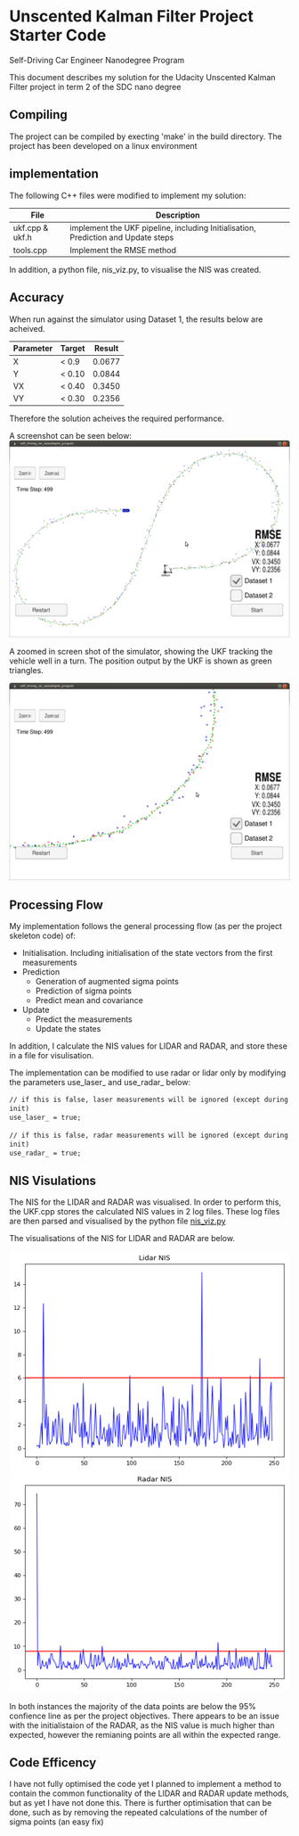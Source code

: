 # Unscented Kalman Filter Project Starter Code
Self-Driving Car Engineer Nanodegree Program

This document describes my solution for the Udacity Unscented Kalman Filter project in term 2 of the SDC nano degree


## Compiling

The project can be compiled by execting 'make' in the build directory.
The project has been developed on a linux environment

## implementation

The following C++ files were modified to implement my solution:

File  |  Description
--|--
ukf.cpp & ukf.h  |  implement the UKF pipeline, including Initialisation, Prediction and Update steps
tools.cpp  |  Implement the RMSE method

In addition, a python file, nis_viz.py, to visualise the NIS was created.

## Accuracy

When run against the simulator using Dataset 1, the results below are acheived.

Parameter  |  Target |  Result
--|---|--
X  | < 0.9  |  0.0677
Y  | < 0.10  |  0.0844
VX  | < 0.40  |  0.3450
VY  | < 0.30  |  0.2356

Therefore the solution acheives the required performance.


A screenshot can be seen below:
![Simulator View](https://github.com/Geordio/CarND-Unscented-Kalman-Filter-Project/blob/master/writeup/simulator%20_screenshot.png  "Simulator View")

A zoomed in screen shot of the simulator, showing the UKF tracking the vehicle well in a turn. The position output by the UKF is shown as green triangles.

![Simulator View](https://github.com/Geordio/CarND-Unscented-Kalman-Filter-Project/blob/master/writeup/sim_zoomed_in.png  "Simulator View Zoomed")


## Processing Flow

My implementation follows the general processing flow (as per the project skeleton code) of:
- Initialisation. Including initialisation of the state vectors from the first measurements
- Prediction
  - Generation of augmented sigma points
  - Prediction of sigma points
  - Predict mean and covariance
- Update
	- Predict the measurements
	- Update the states

In addition, I calculate the NIS values for LIDAR and RADAR, and store these in a file for visulisation.

The implementation can be modified to use radar or lidar only by modifying the parameters use_laser_ and use_radar_  below:
```
// if this is false, laser measurements will be ignored (except during init)
use_laser_ = true;

// if this is false, radar measurements will be ignored (except during init)
use_radar_ = true;
```

## NIS Visulations

The NIS for the LIDAR and RADAR was visualised.
In order to perform this, the UKF.cpp stores the calculated NIS values in 2 log files. These log files are then parsed and visualised by the python file [nis_viz.py][e09286c2]

  [e09286c2]: https://github.com/Geordio/CarND-Unscented-Kalman-Filter-Project/blob/master/nis/nis_viz.py "nis_viz.py"

The visualisations of the NIS for LIDAR and RADAR are below.

![NIS LIDAR](https://github.com/Geordio/CarND-Unscented-Kalman-Filter-Project/blob/master/nis/NIS_plot_lidar.png)
![NIS RADAR](https://github.com/Geordio/CarND-Unscented-Kalman-Filter-Project/blob/master/nis/NIS_plot_radar.png)

In both instances the majority of the data  points are below the 95% confience line as per the project objectives. There appears to be an issue with the initialistaion of the RADAR, as the NIS value is much higher than expected, however the remianing points are all within the expected range.

## Code Efficency

I have not fully optimised the code yet I planned to implement a method to contain the common functionality of the LIDAR and RADAR update methods, but as yet I have not done this.
There is further optimisation that can be done, such as by removing the repeated calculations of the number of sigma points (an easy fix)
